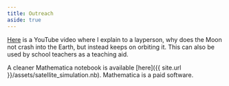 ```yaml
---
title: Outreach
aside: true
---
```



[Here](https://youtu.be/K8ms_4SJh9Q) is a YouTube video 
where I explain to a layperson, why does the 
Moon not crash into the Earth, but instead keeps on orbiting it. 
This can also be used by school teachers as a teaching aid.


A cleaner Mathematica notebook is available 
[here]({{ site.url }}/assets/satellite_simulation.nb). 
Mathematica is a paid software. 
